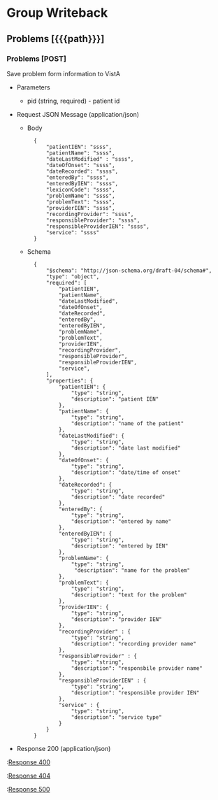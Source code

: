 # Group Writeback	

## Problems [{{{path}}}]

### Problems [POST]

Save problem form information to VistA

+ Parameters

    + pid (string, required) - patient id


+ Request JSON Message (application/json)

    + Body

            {
                "patientIEN": "ssss",
                "patientName": "ssss",
                "dateLastModified" : "ssss",
                "dateOfOnset": "ssss",
                "dateRecorded": "ssss",
                "enteredBy": "ssss",
                "enteredByIEN": "ssss",
                "lexiconCode": "ssss",
                "problemName": "ssss",
                "problemText": "ssss",
                "providerIEN": "ssss",
                "recordingProvider": "ssss",
                "responsibleProvider": "ssss",
                "responsibleProviderIEN": "ssss",
                "service": "ssss"
            }

    + Schema

            {
                "$schema": "http://json-schema.org/draft-04/schema#",
                "type": "object",
                "required": [
                    "patientIEN",
                    "patientName",
                    "dateLastModified",
                    "dateOfOnset",
                    "dateRecorded",
                    "enteredBy",
                    "enteredByIEN",
                    "problemName",
                    "problemText",
                    "providerIEN",
                    "recordingProvider",
                    "responsibleProvider",
                    "responsibleProviderIEN",
                    "service",
                ],
                "properties": {
                    "patientIEN": {
                        "type": "string",
                        "description": "patient IEN"
                    },
                    "patientName": {
                        "type": "string",
                        "description": "name of the patient"
                    },
                    "dateLastModified": {
                        "type": "string",
                        "description": "date last modified"
                    },
                    "dateOfOnset": {
                        "type": "string",
                        "description": "date/time of onset"
                    },
                    "dateRecorded": {
                        "type": "string",
                        "description": "date recorded"
                    },
                    "enteredBy": {
                        "type": "string",
                        "description": "entered by name"
                    },
                    "enteredByIEN": {
                        "type": "string",
                        "description": "entered by IEN"
                    },
                    "problemName": {
                        "type": "string",
                         "description": "name for the problem"
                    },
                    "problemText": {
                        "type": "string",
                        "description": "text for the problem"
                    },
                    "providerIEN": {
                        "type": "string",
                        "description": "provider IEN"
                    },
                    "recordingProvider" : {
                        "type": "string",
                        "description": "recording provider name"
                    },
                    "responsibleProvider" : {
                        "type": "string",
                        "description": "responsbile provider name"
                    },
                    "responsibleProviderIEN" : {
                        "type": "string",
                        "description": "responsible provider IEN"
                    },
                    "service" : {
                        "type": "string",
                        "description": "service type"
                    }
                }
            }

+ Response 200 (application/json)

:[Response 400]({{{common}}}/responses/400.md)

:[Response 404]({{{common}}}/responses/404.md)

:[Response 500]({{{common}}}/responses/500.md)

